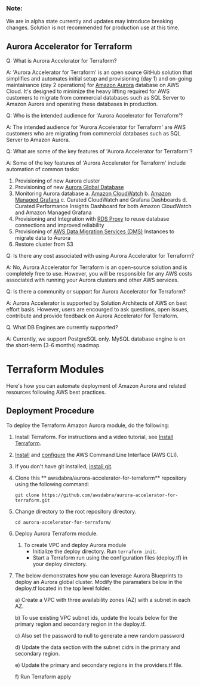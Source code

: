 ### Note: 
We are in alpha state currently and updates may introduce breaking changes. Solution is not recommended for production use at this time.

## Aurora Accelerator for Terraform

Q: What is Aurora Accelerator for Terraform? 

A: 'Aurora Accelerator for Terraform' is an open source GitHub solution that simplifies and automates initial setup and provisioning (day 1) and on-going maintainance (day 2 operations) for [Amazon Aurora](https://aws.amazon.com/rds/aurora/) database on AWS Cloud. It's designed to minimize the heavy lifting required for AWS customers to migrate from commercial databases such as SQL Server to Amazon Aurora and operating these databases in production.


Q: Who is the intended audience for 'Aurora Accelerator for Terraform'? 

A: The intended audience for 'Aurora Accelerator for Terraform' are AWS customers who are migrating from commercial databases such as SQL Server to Amazon Aurora.


Q: What are some of the key features of 'Aurora Accelerator for Terraform'? 

A: Some of the key features of 'Aurora Accelerator for Terraform' include automation of common tasks:
   1. Provisioning of new Aurora cluster
   2. Provisioning of new [Aurora Global Database](https://aws.amazon.com/rds/aurora/global-database/)
   3. Monitoring Aurora database 
   	a. [Amazon CloudWatch](https://aws.amazon.com/cloudwatch/)
   	b. [Amazon Managed Grafana](https://aws.amazon.com/grafana/)
	c. Curated CloudWatch and Grafana Dashboards
	d. Curated Performance Insights Dashboard for both Amazon CloudWatch and Amazon Managed Grafana
   4. Provisioning and Integration with [RDS Proxy](https://aws.amazon.com/rds/proxy/) to reuse database connections and improved reliability
   5. Provisioning of [AWS Data Migration Services (DMS)](https://aws.amazon.com/dms/) Instances to migrate data to Aurora
   6. Restore cluster from S3


Q: Is there any cost associated with using Aurora Accelerator for Terraform? 

A: No, Aurora Accelerator for Terraform is an open-source solution and is completely free to use. However, you will be responsible for any AWS costs associated with running your Aurora clusters and other AWS services.


Q: Is there a community or support  for Aurora Accelerator for Terraform? 

A: Aurora Accelerator is supported by Solution Architects of AWS on best effort basis. However, users are encourged to ask questions, open issues, contribute and provide feedback on Aurora Accelerator for Terraform.

Q. What DB Engines are currently supported?

A: Currently, we support PostgreSQL only. MySQL database engine is on the short-term (3-6 months) roadmap. 

# Terraform Modules

Here's how you can automate deployment of Amazon Aurora and related resources following AWS best practices.


## Deployment Procedure

To deploy the Terraform Amazon Aurora module, do the following:

1. Install Terraform. For instructions and a video tutorial, see [Install Terraform](https://learn.hashicorp.com/tutorials/terraform/install-cli).

2. [Install](https://docs.aws.amazon.com/cli/latest/userguide/install-cliv2.html) and [configure](https://docs.aws.amazon.com/cli/latest/userguide/cli-configure-quickstart.html) the AWS Command Line Interface (AWS CLI).

3. If you don't have git installed, [install git](https://git-scm.com/book/en/v2/Getting-Started-Installing-Git).

4. Clone this ** awsdabra/aurora-accelerator-for-terraform** repository using the following command:

   `git clone https://github.com/awsdabra/aurora-accelerator-for-terraform.git`

5. Change directory to the root repository directory.

   `cd aurora-accelerator-for-terraform/`


6. Deploy Aurora Terraform module.
   1. To create VPC and deploy Aurora module
      - Initialize the deploy directory. Run `terraform init`.
      - Start a Terraform run using the configuration files (deploy.tf) in your deploy directory. 

7. The below demonstrates how you can leverage Aurora Blueprints to deploy an Aurora global cluster. Modify the paramaters below in the deploy.tf located in the top level folder. 

	a) Create a VPC with three availability zones (AZ) with a subnet in each AZ. 

	b) To use existing VPC subnet ids, update the locals below for the primary region and secondary region in the deploy.tf.   

	c) Also set the password to null to generate a new random password

	d) Update the data section with the subnet cidrs in the primary and secondary region. 

	e) Update the primary and secondary regions in the providers.tf file.  

	f) Run Terraform apply



